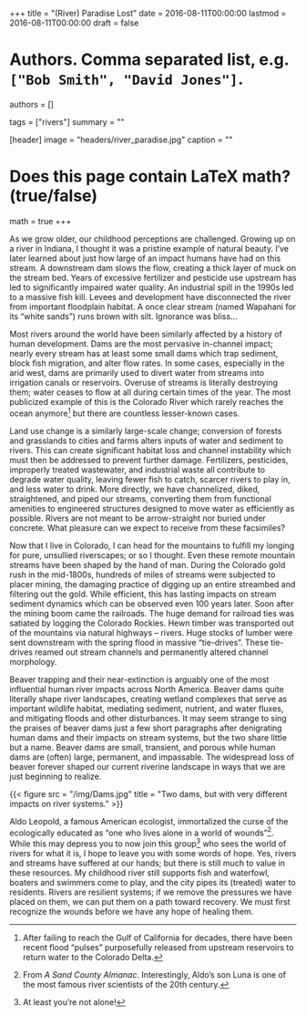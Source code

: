 +++
title = "(River) Paradise Lost"
date = 2016-08-11T00:00:00
lastmod = 2016-08-11T00:00:00
draft = false

# Authors. Comma separated list, e.g. `["Bob Smith", "David Jones"]`.
authors = []

tags = ["rivers"]
summary = ""

[header]
image = "headers/river_paradise.jpg"
caption = ""

# Does this page contain LaTeX math? (true/false)
math = true
+++

As we grow older, our childhood perceptions are challenged. Growing up on a river in Indiana, I thought it was a pristine example of natural beauty. I’ve later learned about just how large of an impact humans have had on this stream. A downstream dam slows the flow, creating a thick layer of muck on the stream bed. Years of excessive fertilizer and pesticide use upstream has led to significantly impaired water quality. An industrial spill in the 1990s led to a massive fish kill. Levees and development have disconnected the river from important floodplain habitat. A once clear stream (named Wapahani for its “white sands”) runs brown with silt. Ignorance was bliss…

Most rivers around the world have been similarly affected by a history of human development. Dams are the most pervasive in-channel impact; nearly every stream has at least some small dams which trap sediment, block fish migration, and alter flow rates. In some cases, especially in the arid west, dams are primarily used to divert water from streams into irrigation canals or reservoirs. Overuse of streams is literally destroying them; water ceases to flow at all during certain times of the year. The most publicized example of this is the Colorado River which rarely reaches the ocean anymore[^1] but there are countless lesser-known cases.

Land use change is a similarly large-scale change; conversion of forests and grasslands to cities and farms alters inputs of water and sediment to rivers. This can create significant habitat loss and channel instability which must then be addressed to prevent further damage. Fertilizers, pesticides, improperly treated wastewater, and industrial waste all contribute to degrade water quality, leaving fewer fish to catch, scarcer rivers to play in, and less water to drink. More directly, we have channelized, diked, straightened, and piped our streams, converting them from functional amenities to engineered structures designed to move water as efficiently as possible. Rivers are not meant to be arrow-straight nor buried under concrete. What pleasure can we expect to receive from these facsimiles?

Now that I live in Colorado, I can head for the mountains to fulfill my longing for pure, unsullied riverscapes; or so I thought. Even these remote mountain streams have been shaped by the hand of man. During the Colorado gold rush in the mid-1800s, hundreds of miles of streams were subjected to placer mining, the damaging practice of digging up an entire streambed and filtering out the gold. While efficient, this has lasting impacts on stream sediment dynamics which can be observed even 100 years later. Soon after the mining boom came the railroads. The huge demand for railroad ties was satiated by logging the Colorado Rockies. Hewn timber was transported out of the mountains via natural highways – rivers. Huge stocks of lumber were sent downstream with the spring flood in massive “tie-drives”. These tie-drives reamed out stream channels and permanently altered channel morphology.

Beaver trapping and their near-extinction is arguably one of the most influential human river impacts across North America. Beaver dams quite literally shape river landscapes, creating wetland complexes that serve as important wildlife habitat, mediating sediment, nutrient, and water fluxes, and mitigating floods and other disturbances. It may seem strange to sing the praises of beaver dams just a few short paragraphs after denigrating human dams and their impacts on stream systems, but the two share little but a name. Beaver dams are small, transient, and porous while human dams are (often) large, permanent, and impassable. The widespread loss of beaver forever shaped our current riverine landscape in ways that we are just beginning to realize.

{{< figure src = "/img/Dams.jpg" title = "Two dams, but with very different impacts on river systems." >}}

Aldo Leopold, a famous American ecologist, immortalized the curse of the ecologically educated as “one who lives alone in a world of wounds”[^2]. While this may depress you to now join this group[^3] who sees the world of rivers for what it is, I hope to leave you with some words of hope. Yes, rivers and streams have suffered at our hands; but there is still much to value in these resources. My childhood river still supports fish and waterfowl, boaters and swimmers come to play, and the city pipes its (treated) water to residents. Rivers are resilient systems; if we remove the pressures we have placed on them, we can put them on a path toward recovery. We must first recognize the wounds before we have any hope of healing them.

[^1]: After failing to reach the Gulf of California for decades, there have been recent flood “pulses” purposefully released from upstream reservoirs to return water to the Colorado Delta.

[^2]: From *A Sand County Almanac*. Interestingly, Aldo’s son Luna is one of the most famous river scientists of the 20th century.

[^3]: At least you’re not alone!